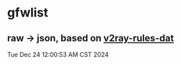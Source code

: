 # gfwlist
## raw -> json, based on [v2ray-rules-dat](https://github.com/Loyalsoldier/v2ray-rules-dat)
Tue Dec 24 12:00:53 AM CST 2024


